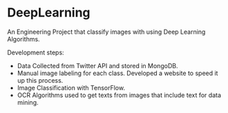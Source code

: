 # DeepLearning
An Engineering Project that classify images with using Deep Learning Algorithms.

Development steps:

- Data Collected from Twitter API and stored in MongoDB.
- Manual image labeling for each class. Developed a website to speed it up this process.
- Image Classification with TensorFlow.
- OCR Algorithms used to get texts from images that include text for data mining.
